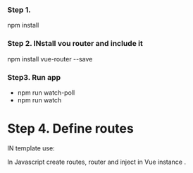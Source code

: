 ### Step 1. 
npm install

### Step 2. INstall vou router and include it 
npm install vue-router --save 

### Step3. Run app

* npm run watch-poll
* npm run watch

# Step 4. Define routes

IN template use: <router-link>
<router-view>

In  Javascript create routes, router and inject in Vue instance .